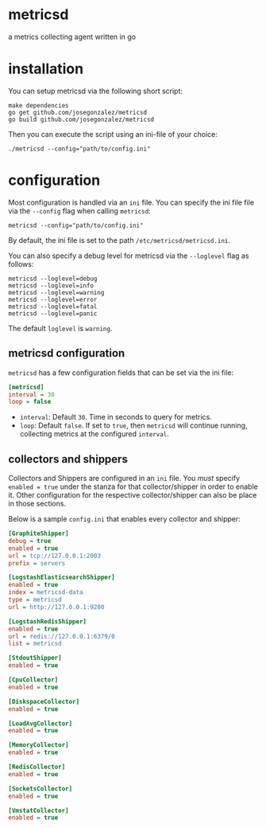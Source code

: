 # metricsd

a metrics collecting agent written in go

# installation

You can setup metricsd via the following short script:

```shell
make dependencies
go get github.com/josegonzalez/metricsd
go build github.com/josegonzalez/metricsd
```

Then you can execute the script using an ini-file of your choice:

```shell
./metricsd --config="path/to/config.ini"
```

# configuration

Most configuration is handled via an `ini` file. You can specify the ini file file via the `--config` flag when calling `metricsd`:

```shell
metricsd --config="path/to/config.ini"
```

By default, the ini file is set to the path `/etc/metricsd/metricsd.ini`.

You can also specify a debug level for metricsd via the `--loglevel` flag as follows:

```shell
metricsd --loglevel=debug
metricsd --loglevel=info
metricsd --loglevel=warning
metricsd --loglevel=error
metricsd --loglevel=fatal
metricsd --loglevel=panic
```

The default `loglevel` is `warning`.

## metricsd configuration

`metricsd` has a few configuration fields that can be set via the ini file:

```ini
[metricsd]
interval = 30
loop = false
```

- `interval`: Default `30`. Time in seconds to query for metrics.
- `loop`: Default `false`. If set to `true`, then `metricsd` will continue running, collecting metrics at the configured `interval`.

## collectors and shippers

Collectors and Shippers are configured in an `ini` file. You *must* specify `enabled = true` under the stanza for that collector/shipper in order to enable it. Other configuration for the respective collector/shipper can also be place in those sections.

Below is a sample `config.ini` that enables every collector and shipper:

```ini
[GraphiteShipper]
debug = true
enabled = true
url = tcp://127.0.0.1:2003
prefix = servers

[LogstashElasticsearchShipper]
enabled = true
index = metricsd-data
type = metricsd
url = http://127.0.0.1:9200

[LogstashRedisShipper]
enabled = true
url = redis://127.0.0.1:6379/0
list = metricsd

[StdoutShipper]
enabled = true

[CpuCollector]
enabled = true

[DiskspaceCollector]
enabled = true

[LoadAvgCollector]
enabled = true

[MemoryCollector]
enabled = true

[RedisCollector]
enabled = true

[SocketsCollector]
enabled = true

[VmstatCollector]
enabled = true
```
